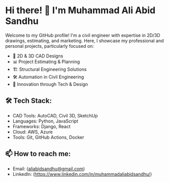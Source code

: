 # Hi there! 👋 I'm Muhammad Ali Abid Sandhu

Welcome to my GitHub profile! I'm a civil engineer with expertise in 2D/3D drawings, estimating, and marketing. Here, I showcase my professional and personal projects, particularly focused on:

- 📐 2D & 3D CAD Designs
- 📊 Project Estimating & Planning
- 🏗️ Structural Engineering Solutions
- 🛠️ Automation in Civil Engineering
- 🚀 Innovation through Tech & Design

## 🛠 Tech Stack:
- CAD Tools: AutoCAD, Civil 3D, SketchUp
- Languages: Python, JavaScript
- Frameworks: Django, React
- Cloud: AWS, Azure
- Tools: Git, GitHub Actions, Docker

## 📫 How to reach me:
- Email: (aliabidsandhu@gmail.com)
- LinkedIn: (https://www.linkedin.com/in/muhammadaliabidsandhu/)
